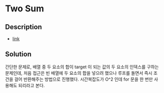# Two Sum

## Description

- [link](https://leetcode.com/problems/two-sum/)

## Solution

간단한 문제로, 배열 중 두 요소의 합이 target 이 되는 값의 두 요소의 인덱스를 구하는 문제인데, 처음 접근은 빈 배열에 두 요소의 합을 넣으려 했으나 루프를 돌면서 즉시 조건을 걸어 반환해주는 방법으로 진행했다. 시간복잡도가 O^2 인데 for 문을 한 번만 사용해도 되리라고 본다.
